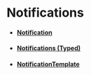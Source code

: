 # Notifications

- #### [Notification](/docs/identitymanager/6.1/identitymanager/integration-guide/toolkit/xml-configuration/notifications/notification/index.md)
- #### [Notifications (Typed)](/docs/identitymanager/6.1/identitymanager/integration-guide/toolkit/xml-configuration/notifications/notifications/index.md)
- #### [NotificationTemplate](/docs/identitymanager/6.1/identitymanager/integration-guide/toolkit/xml-configuration/notifications/notificationtemplate/index.md)
